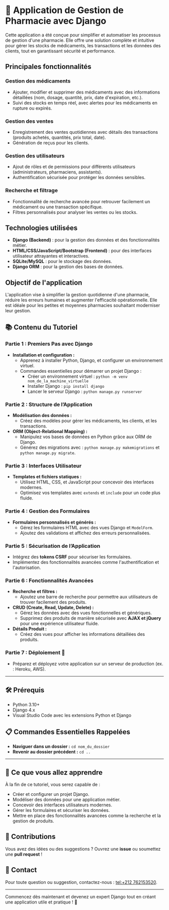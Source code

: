 # 💊 Application de Gestion de Pharmacie avec Django


Cette application a été conçue pour simplifier et automatiser les processus de gestion d'une pharmacie. Elle offre une solution complète et intuitive pour gérer les stocks de médicaments, les transactions et les données des clients, tout en garantissant sécurité et performance.

## Principales fonctionnalités

### Gestion des médicaments
- Ajouter, modifier et supprimer des médicaments avec des informations détaillées (nom, dosage, quantité, prix, date d'expiration, etc.).
- Suivi des stocks en temps réel, avec alertes pour les médicaments en rupture ou expirés.

### Gestion des ventes
- Enregistrement des ventes quotidiennes avec détails des transactions (produits achetés, quantités, prix total, date).
- Génération de reçus pour les clients.

### Gestion des utilisateurs
- Ajout de rôles et de permissions pour différents utilisateurs (administrateurs, pharmaciens, assistants).
- Authentification sécurisée pour protéger les données sensibles.

### Recherche et filtrage
- Fonctionnalité de recherche avancée pour retrouver facilement un médicament ou une transaction spécifique.
- Filtres personnalisés pour analyser les ventes ou les stocks.



## Technologies utilisées
- **Django (Backend)** : pour la gestion des données et des fonctionnalités métier.
- **HTML/CSS/JavaScript/Bootstrap (Frontend)** : pour des interfaces utilisateur attrayantes et interactives.
- **SQLite/MySQL** : pour le stockage des données.
- **Django ORM** : pour la gestion des bases de données.

## Objectif de l'application
L'application vise à simplifier la gestion quotidienne d'une pharmacie, réduire les erreurs humaines et augmenter l'efficacité opérationnelle. Elle est idéale pour les petites et moyennes pharmacies souhaitant moderniser leur gestion.


## 📚 Contenu du Tutoriel

### Partie 1 : Premiers Pas avec Django  
- **Installation et configuration :**  
  - Apprenez à installer Python, Django, et configurer un environnement virtuel.  
  - Commandes essentielles pour démarrer un projet Django :
    - Créer un environnement virtuel : `python -m venv nom_de_la_machine_virtuelle`
    - Installer Django : `pip install django`
    - Lancer le serveur Django : `python manage.py runserver`

### Partie 2 : Structure de l’Application  
- **Modélisation des données :**  
  - Créez des modèles pour gérer les médicaments, les clients, et les transactions.  
- **ORM (Object-Relational Mapping) :**  
  - Manipulez vos bases de données en Python grâce aux ORM de Django.  
  - Générez des migrations avec : `python manage.py makemigrations` et `python manage.py migrate`.  

### Partie 3 : Interfaces Utilisateur  
- **Templates et fichiers statiques :**  
  - Utilisez HTML, CSS, et JavaScript pour concevoir des interfaces modernes.  
  - Optimisez vos templates avec `extends` et `include` pour un code plus fluide.  

### Partie 4 : Gestion des Formulaires  
- **Formulaires personnalisés et générés :**  
  - Gérez les formulaires HTML avec des vues Django et `ModelForm`.  
  - Ajoutez des validations et affichez des erreurs personnalisées.

### Partie 5 : Sécurisation de l’Application  
- Intégrez des **tokens CSRF** pour sécuriser les formulaires.  
- Implémentez des fonctionnalités avancées comme l'authentification et l'autorisation.  

### Partie 6 : Fonctionnalités Avancées  
- **Recherche et filtres :**  
  - Ajoutez une barre de recherche pour permettre aux utilisateurs de trouver facilement des produits.  
- **CRUD (Create, Read, Update, Delete) :**  
  - Gérez les données avec des vues fonctionnelles et génériques.  
  - Supprimez des produits de manière sécurisée avec **AJAX et jQuery** pour une expérience utilisateur fluide.  
- **Détails Produit :**  
  - Créez des vues pour afficher les informations détaillées des produits.  

### Partie 7 : Déploiement 🚀  
- Préparez et déployez votre application sur un serveur de production (ex. : Heroku, AWS).  

---

## 🛠️ Prérequis  
- Python 3.10+  
- Django 4.x  
- Visual Studio Code avec les extensions Python et Django  

## 📋 Commandes Essentielles Rappelées  
- **Naviguer dans un dossier :** `cd nom_du_dossier`  
- **Revenir au dossier précédent :** `cd ..`  

---


## 🚀 Ce que vous allez apprendre  
À la fin de ce tutoriel, vous serez capable de :  
- Créer et configurer un projet Django.  
- Modéliser des données pour une application métier.  
- Concevoir des interfaces utilisateurs modernes.  
- Gérer les formulaires et sécuriser les données.  
- Mettre en place des fonctionnalités avancées comme la recherche et la gestion de produits.  

## 🤝 Contributions  
Vous avez des idées ou des suggestions ? Ouvrez une **issue** ou soumettez une **pull request** !  

## 📧 Contact  
Pour toute question ou suggestion,  contactez-nous : [tel:+212 762153520](mailto:ikrammisbah65@gmail.com).  

---

Commencez dès maintenant et devenez un expert Django tout en créant une application utile et pratique ! 🎉
